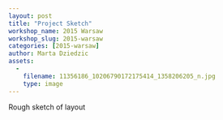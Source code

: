 ```yaml
---
layout: post
title: "Project Sketch"
workshop_name: 2015 Warsaw
workshop_slug: 2015-warsaw
categories: [2015-warsaw]
author: Marta Dziedzic
assets:
  -
    filename: 11356186_10206790172175414_1358206205_n.jpg
    type: image
---
```

Rough sketch of layout
